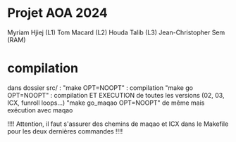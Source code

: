 # Projet AOA 2024

Myriam Hjiej (L1)
Tom Macard (L2)
Houda Talib (L3)
Jean-Christopher Sem (RAM)

# compilation

dans dossier src/ :
"make OPT=NOOPT" : compilation
"make go OPT=NOOPT" : compilation ET EXECUTION de toutes les versions (02, 03, ICX, funroll loops...)
"make go_maqao OPT=NOOPT" de même mais exécution avec maqao

!!!! Attention, il faut s'assurer des chemins de maqao et ICX dans le Makefile pour les deux dernières commandes !!!!
